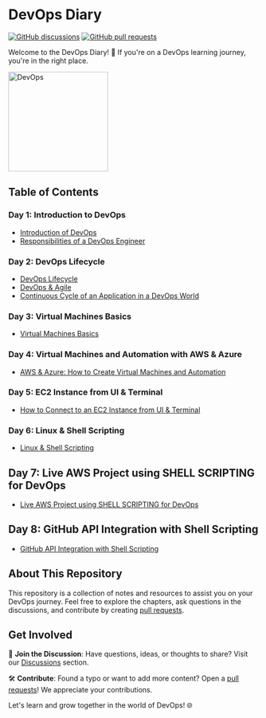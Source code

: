 # DevOps Diary

[![GitHub discussions](https://img.shields.io/github/discussions/whoami-anoint/DevOps)](https://github.com/whoami-anoint/DevOps/discussions)
[![GitHub pull requests](https://img.shields.io/github/issues-pr/whoami-anoint/DevOps)](https://github.com/whoami-anoint/DevOps/pulls)

Welcome to the DevOps Diary! 🚀 If you're on a DevOps learning journey, you're in the right place.

<img src="https://github.com/whoami-anoint/DevOps/assets/72187543/9bd769cc-39ca-42af-862b-2fcf4fa5756a" width="200" alt="DevOps">


## Table of Contents

### Day 1: Introduction to DevOps
- [Introduction of DevOps](Day%201/1_introduction.md)
- [Responsibilities of a DevOps Engineer](Day%201/2_responsibilities.md)

### Day 2: DevOps Lifecycle
- [DevOps Lifecycle](Day%202/3_lifecycle.md)
- [DevOps & Agile](Day%202/4_DevOps_Agile.md)
- [Continuous Cycle of an Application in a DevOps World](Day%202/5_continuous_cycle.md)

### Day 3: Virtual Machines Basics
- [Virtual Machines Basics](Day%203/7_virtual_machines_basics.md)

### Day 4: Virtual Machines and Automation with AWS & Azure
- [AWS & Azure: How to Create Virtual Machines and Automation](Day%204/8_aws_azure_virtual_machines_automation.md)

### Day 5: EC2 Instance from UI & Terminal
- [How to Connect to an EC2 Instance from UI & Terminal](Day%205/9_Connect_to_an_EC2_Instance_from_UI_and_Terminal.md)

### Day 6: Linux & Shell Scripting
- [Linux & Shell Scripting](/Day%206/10_linux_and_shell.md)

## Day 7: Live AWS Project using SHELL SCRIPTING for DevOps
- [Live AWS Project using SHELL SCRIPTING for DevOps](/Day%207/11_Live_AWS_Project_using_SHELL_SCRIPTING.md)

## Day 8: GitHub API Integration with Shell Scripting
- [GitHub API Integration with Shell Scripting](/Day%208/12_GitHub_API_Integration_with_Shell%20Scripting.md)

## About This Repository

This repository is a collection of notes and resources to assist you on your DevOps journey. Feel free to explore the chapters, ask questions in the discussions, and contribute by creating [pull requests](https://github.com/whoami-anoint/DevOps-Diary/pulls).

## Get Involved

📣 **Join the Discussion**: Have questions, ideas, or thoughts to share? Visit our [Discussions](https://github.com/whoami-anoint/DevOps/discussions) section.

🛠️ **Contribute**: Found a typo or want to add more content? Open a [pull requests](https://github.com/whoami-anoint/DevOps-Diary/pulls)! We appreciate your contributions.

Let's learn and grow together in the world of DevOps! 🌐
